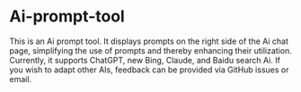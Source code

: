 # Ai-prompt-tool
This is an Ai prompt tool. It displays prompts on the right side of the Ai chat page, simplifying the use of prompts and thereby enhancing their utilization. Currently, it supports ChatGPT, new Bing, Claude, and Baidu search Ai. If you wish to adapt other AIs, feedback can be provided via GitHub issues or email.
